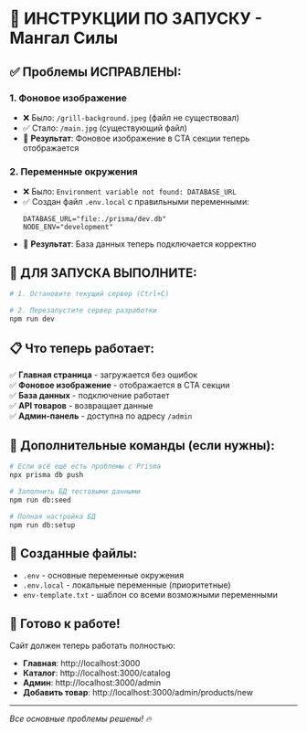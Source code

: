# 🚀 ИНСТРУКЦИИ ПО ЗАПУСКУ - Мангал Силы

## ✅ Проблемы ИСПРАВЛЕНЫ:

### 1. **Фоновое изображение**
- ❌ Было: `/grill-background.jpeg` (файл не существовал)
- ✅ Стало: `/main.jpg` (существующий файл)
- 🎯 **Результат**: Фоновое изображение в CTA секции теперь отображается

### 2. **Переменные окружения**
- ❌ Было: `Environment variable not found: DATABASE_URL`
- ✅ Создан файл `.env.local` с правильными переменными:
  ```env
  DATABASE_URL="file:./prisma/dev.db"
  NODE_ENV="development"
  ```
- 🎯 **Результат**: База данных теперь подключается корректно

## 🎯 ДЛЯ ЗАПУСКА ВЫПОЛНИТЕ:

```bash
# 1. Остановите текущий сервер (Ctrl+C)

# 2. Перезапустите сервер разработки
npm run dev
```

## 📋 Что теперь работает:

✅ **Главная страница** - загружается без ошибок  
✅ **Фоновое изображение** - отображается в CTA секции  
✅ **База данных** - подключение работает  
✅ **API товаров** - возвращает данные  
✅ **Админ-панель** - доступна по адресу `/admin`  

## 🔧 Дополнительные команды (если нужны):

```bash
# Если всё ещё есть проблемы с Prisma
npx prisma db push

# Заполнить БД тестовыми данными
npm run db:seed

# Полная настройка БД
npm run db:setup
```

## 📁 Созданные файлы:

- `.env` - основные переменные окружения  
- `.env.local` - локальные переменные (приоритетные)  
- `env-template.txt` - шаблон со всеми возможными переменными  

## 🎉 Готово к работе!

Сайт должен теперь работать полностью:
- **Главная**: http://localhost:3000
- **Каталог**: http://localhost:3000/catalog  
- **Админ**: http://localhost:3000/admin
- **Добавить товар**: http://localhost:3000/admin/products/new

---
*Все основные проблемы решены! 🔥* 